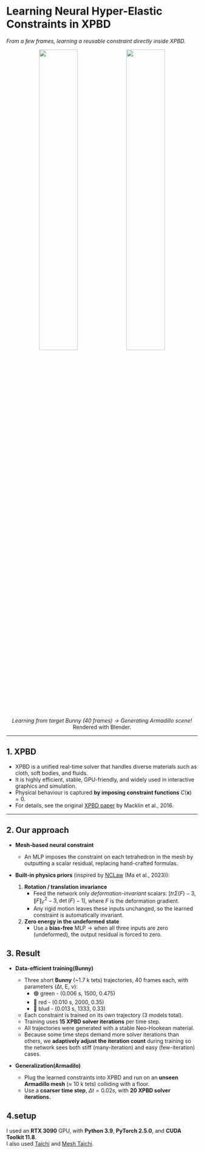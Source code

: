 # Learning Neural **Hyper-Elastic** Constraints in XPBD
*From a few frames, learning a reusable constraint directly inside XPBD.*
<p align="center">
  <img src="GT.gif"  width="45%"/>
  <img src="gen.gif" width="45%"/>
  <br>
  <em>Learning from target Bunny (40 frames) → Generating Armadillo scene!</em>
  <br>
  Rendered with Blender.
</p>

---

## 1. XPBD

- XPBD is a unified real-time solver that handles diverse materials such as cloth, soft bodies, and fluids.  
- It is highly efficient, stable, GPU-friendly, and widely used in interactive graphics and simulation.  
- Physical behaviour is captured **by imposing constraint functions** $C(\mathbf x)=0$.  
- For details, see the original [XPBD paper](https://matthias-research.github.io/pages/publications/XPBD.pdf) by Macklin et al., 2016.

---

## 2. Our approach
- **Mesh-based neural constraint**  
  * An MLP imposes the constraint on each tetrahedron in the mesh by outputting a scalar residual, replacing hand-crafted formulas.
    
- **Built-in physics priors** (inspired by [NCLaw](https://sites.google.com/view/nclaw) (Ma et al., 2023)):  
  1. **Rotation / translation invariance**  
     * Feed the network only *deformation-invariant* scalars:
       $[tr\Sigma(F)-3,\lVert F\rVert_F^{2}-3,\det(F)-1]$, where $F$ is the deformation gradient.
     * Any rigid motion leaves these inputs unchanged, so the learned constraint is automatically invariant.  
  2. **Zero energy in the undeformed state**  
     * Use a **bias-free** MLP → when all three inputs are zero (undeformed), the output residual is forced to zero.
## 3. Result

- **Data-efficient training(Bunny)**  
  * Three short **Bunny** (~1.7 k tets) trajectories, 40 frames each, with parameters (Δt, E, ν):
    * 🟢 green - (0.006 s, 1500, 0.475)
    * 🔵 red - (0.010 s, 2000, 0.35)
    * 🔴 blud - (0.013 s, 1333, 0.33)
  * Each constraint is trained on its own trajectory (3 models total).  
  * Training uses **15 XPBD solver iterations** per time step.  
  * All trajectories were generated with a stable Neo-Hookean material.
  * Because some time steps demand more solver iterations than others, we **adaptively adjust the iteration count** during training so the network sees both stiff (many-iteration) and easy (few-iteration) cases.

- **Generalization(Armadilo)**  
  * Plug the learned constraints into XPBD and run on an **unseen Armadillo mesh** (≈ 10 k tets) colliding with a floor.  
  * Use a **coarser time step**, $\Delta t = 0.02 s$, with **20 XPBD solver iterations.**  


## 4.setup

I used an **RTX 3090** GPU, with **Python 3.9**, **PyTorch 2.5.0**, and **CUDA Toolkit 11.8**.<br>
I also used [Taichi](https://www.taichi-lang.org/) and [Mesh Taichi](https://github.com/taichi-dev/meshtaichi).
